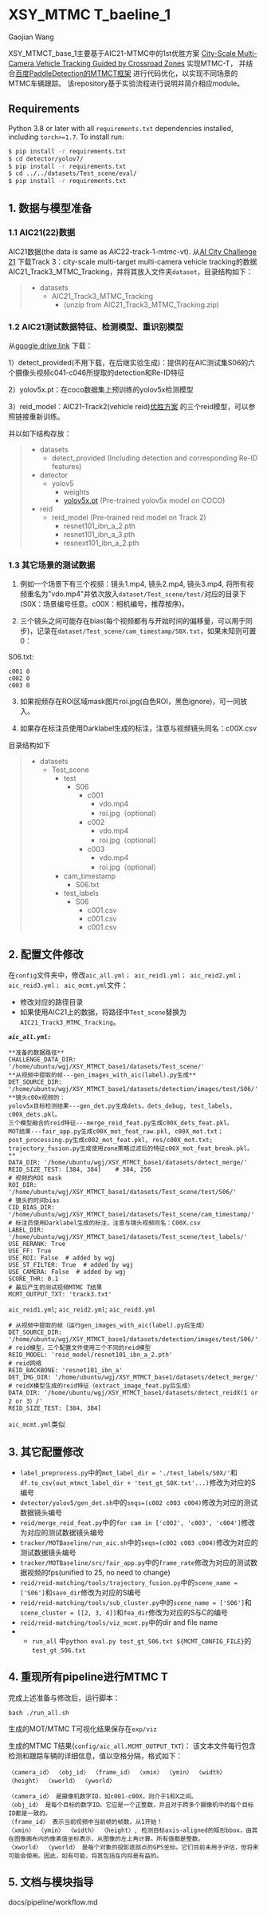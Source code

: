 # XSY_MTMC T_baeline_1
Gaojian Wang

XSY_MTMCT_base_1主要基于AIC21-MTMC中的1st优胜方案
[City-Scale Multi-Camera Vehicle Tracking Guided by Crossroad Zones](https://arxiv.org/pdf/2105.06623.pdf)
实现MTMC-T，
并结合[百度PaddleDetection的MTMCT框架](https://github.com/PaddlePaddle/PaddleDetection/blob/release/2.4/configs/mot/mtmct/README_cn.md)
进行代码优化，以实现不同场景的MTMC车辆跟踪。
该repository基于实验流程进行说明并简介相应module。

## Requirements

Python 3.8 or later with all ```requirements.txt``` dependencies installed, including `torch>=1.7`. To install run:
```bash
$ pip install -r requirements.txt
$ cd detector/yolov7/
$ pip install -r requirements.txt
$ cd ../../datasets/Test_scene/eval/
$ pip install -r requirements.txt
```

## 1. 数据与模型准备 


### 1.1 AIC21(22)数据
AIC21数据(the data is same as AIC22-track-1-mtmc-vt).
从[AI City Challenge 21](https://www.aicitychallenge.org/2021-data-and-evaluation/)
下载Track 3：city-scale multi-target multi-camera vehicle tracking的数据AIC21_Track3_MTMC_Tracking，并将其放入文件夹```dataset```，目录结构如下：

>   * datasets
>     * AIC21_Track3_MTMC_Tracking
>       *  (unzip from AIC21_Track3_MTMC_Tracking.zip)

### 1.2 AIC21测试数据特征、检测模型、重识别模型
从[google drive link](https://drive.google.com/drive/folders/11616Gomc7MbjbgWrDruL26TGi9JNCAAE?usp=sharing)
下载：

1）detect_provided(不用下载，在后继实验生成)：提供的在AIC测试集S06的六个摄像头视频c041-c046所提取的detection和Re-ID特征

2）yolov5x.pt：在coco数据集上预训练的yolov5x检测模型

3）reid_model：AIC21-Track2(vehicle reid)[优胜方案](https://github.com/michuanhaohao/AICITY2021_Track2_DMT)
的三个reid模型，可以参照链接重新训练。

并以如下结构存放：
>   * datasets
>      * detect_provided (Including detection and corresponding Re-ID features)
>   * detector
>     * yolov5
>       * weights
>        * [yolov5x.pt](https://github.com/ultralytics/yolov5/releases/download/v4.0/yolov5x.pt) (Pre-trained yolov5x model on COCO)
>   * reid
>     * reid_model (Pre-trained reid model on Track 2)
>       * resnet101_ibn_a_2.pth
>       * resnet101_ibn_a_3.pth
>       * resnext101_ibn_a_2.pth


### 1.3 其它场景的测试数据
1. 例如一个场景下有三个视频：镜头1.mp4, 镜头2.mp4, 镜头3.mp4, 将所有视频重名为"vdo.mp4"并依次放入```dataset/Test_scene/test/```对应的目录下(S0X：场景编号任意。c00X：相机编号，推荐按序)。

2. 三个镜头之间可能存在bias(每个视频都有与开始时间的偏移量，可以用于同步)，记录在```dataset/Test_scene/cam_timestamp/S0X.txt```，如果未知则可置0：

S06.txt:
```
c001 0
c002 0
c003 0
```
3. 如果视频存在ROI区域mask图片roi.jpg(白色ROI，黑色ignore)，可一同放入。

4. 如果存在标注员使用Darklabel生成的标注，注意与视频镜头同名：c00X.csv

目录结构如下
>   * datasets
>      * Test_scene
>           * test
>               * S06
>                   * c001
>                       * vdo.mp4
>                       * roi.jpg（optional）
>                   * c002
>                       * vdo.mp4
>                       * roi.jpg（optional）
>                   * c003
>                       * vdo.mp4
>                       * roi.jpg（optional）
>           * cam_timestamp
>               * S06.txt
>           * test_labels
>               * S06
>                   * c001.csv
>                   * c001.csv
>                   * c001.csv

## 2. 配置文件修改

在```config```文件夹中，修改```aic_all.yml； aic_reid1.yml； aic_reid2.yml； aic_reid3.yml； aic_mcmt.yml```文件：
* 修改对应的路径目录
* 如果使用AIC21上的数据，将路径中```Test_scene```替换为```AIC21_Track3_MTMC_Tracking```。

**_`aic_all.yml:`_**
```
**准备的数据路径**
CHALLENGE_DATA_DIR: '/home/ubuntu/wgj/XSY_MTMCT_base1/datasets/Test_scene/'  
**从视频中提取的帧---gen_images_with_aic(label).py生成**
DET_SOURCE_DIR: '/home/ubuntu/wgj/XSY_MTMCT_base1/datasets/detection/images/test/S06/'  
**镜头c00x视频的：
yolov5x目标检测结果---gen_det.py生成dets，dets_debug, test_labels, c00X_dets.pkl。
三个模型融合的reid特征---merge_reid_feat.py生成c00X_dets_feat.pkl。
MOT结果---fair_app.py生成c00X_mot_feat_raw.pkl, c00X_mot.txt；
post_processing.py生成c002_mot_feat.pkl, res/c00X_mot.txt; 
trajectory_fusion.py生成使用zone策略过滤后的特征c00X_mot_feat_break.pkl。
**
DATA_DIR: '/home/ubuntu/wgj/XSY_MTMCT_base1/datasets/detect_merge/'  
REID_SIZE_TEST: [384, 384]    # 384, 256
# 视频的ROI mask
ROI_DIR: '/home/ubuntu/wgj/XSY_MTMCT_base1/datasets/Test_scene/test/S06/'  
# 镜头的时间bias
CID_BIAS_DIR: '/home/ubuntu/wgj/XSY_MTMCT_base1/datasets/Test_scene/cam_timestamp/'  
# 标注员使用Darklabel生成的标注，注意与镜头视频同名：C00X.csv
LABEL_DIR: '/home/ubuntu/wgj/XSY_MTMCT_base1/datasets/Test_scene/test_labels/'  
USE_RERANK: True
USE_FF: True
USE_ROI: False  # added by wgj
USE_ST_FILTER: True  # added by wgj
USE_CAMERA: False  # added by wgj
SCORE_THR: 0.1
# 最后产生的测试视频MTMC T结果
MCMT_OUTPUT_TXT: 'track3.txt'  
```

`aic_reid1.yml`;  `aic_reid2.yml`;  `aic_reid3.yml`
```
# 从视频中提取的帧（运行gen_images_with_aic(label).py后生成）
DET_SOURCE_DIR: '/home/ubuntu/wgj/XSY_MTMCT_base1/datasets/detection/images/test/S06/'
# reid模型，三个配置文件使用三个不同的reid模型
REID_MODEL: 'reid_model/resnet101_ibn_a_2.pth'
# reid网络
REID_BACKBONE: 'resnet101_ibn_a' 
DET_IMG_DIR: '/home/ubuntu/wgj/XSY_MTMCT_base1/datasets/detect_merge/'
# reidX模型生成的reid特征（extract_image_feat.py后生成）
DATA_DIR: '/home/ubuntu/wgj/XSY_MTMCT_base1/datasets/detect_reidX(1 or 2 or 3）/'
REID_SIZE_TEST: [384, 384]
```

`aic_mcmt.yml`类似


## 3. 其它配置修改
* ```label_preprocess.py```中的```mot_label_dir = './test_labels/S0X/'```和```df.to_csv(out_mtmct_label_dir + 'test_gt_S0X.txt'...)```修改为对应的S编号
* ```detector/yolov5/gen_det.sh```中的```seqs=(c002 c003 c004)```修改为对应的测试数据镜头编号
* ```reid/merge_reid_feat.py```中的```for cam in ['c002', 'c003', 'c004']```修改为对应的测试数据镜头编号
* ```tracker/MOTBaseline/run_aic.sh```中的```seqs=(c002 c003 c004)```修改为对应的测试数据镜头编号
* ```tracker/MOTBaseline/src/fair_app.py```中的```frame_rate```修改为对应的测试数据视频的fps(unified to 25, no need to change)
* ```reid/reid-matching/tools/trajectory_fusion.py```中的```scene_name = ['S06']```和```save_dir```修改为对应的S编号
* ```reid/reid-matching/tools/sub_cluster.py```中的```scene_name = ['S06']```和```scene_cluster = [[2, 3, 4]]```和```fea_dir```修改为对应的S与C的编号
* ```reid/reid-matching/tools/viz_mcmt.py```中的dir and file name
* * ```run_all``` 中```python eval.py test_gt_S06.txt ${MCMT_CONFIG_FILE}```的```test_gt_S06.txt```

## 4. 重现所有pipeline进行MTMC T
完成上述准备与修改后，运行脚本：
```
bash ./run_all.sh
```
生成的MOT/MTMC T可视化结果保存在```exp/viz```

生成的MTMC T结果(```config/aic_all.MCMT_OUTPUT_TXT```)：
该文本文件每行包含检测和跟踪车辆的详细信息，值以空格分隔，格式如下：

```
〈camera_id〉 〈obj_id〉 〈frame_id〉 〈xmin〉 〈ymin〉 〈width〉 〈height〉 〈xworld〉 〈yworld〉

〈camera_id〉 是摄像机数字ID，如c001-c00X，则介于1和X之间。
〈obj_id〉 是每个目标的数字ID。它应是一个正整数，并且对于跨多个摄像机中的每个目标ID都是一致的。
〈frame_id〉 表示当前视频中当前帧的帧数，从1开始！
〈xmin〉 〈ymin〉 〈width〉 〈height〉, 检测目标axis-aligned的矩形bbox，由其在图像画布内的像素值坐标表示，从图像的左上角计算。所有值都是整数。
〈xworld〉 〈yworld〉 是每个对象的投影底部点的GPS坐标。它们目前未用于评估，但将来可能会使用。因此，如有可能，将其包括在内将是有益的。
```

## 5. 文档与模块指导
docs/pipeline/workflow.md